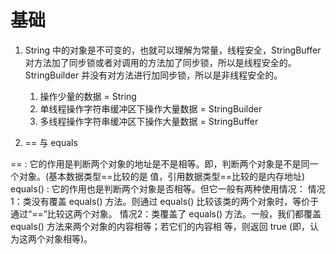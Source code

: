 # 基础

1. String 中的对象是不可变的，也就可以理解为常量，线程安全，StringBuffer 对方法加了同步锁或者对调用的方法加了同步锁，所以是线程安全的。StringBuilder 并没有对方法进行加同步锁，所以是非线程安全的。
   1. 操作少量的数据 = String
   2. 单线程操作字符串缓冲区下操作大量数据 = StringBuilder
   3. 多线程操作字符串缓冲区下操作大量数据 = StringBuffer

2.  == 与 equals

== : 它的作用是判断两个对象的地址是不是相等。即，判断两个对象是不是同一个对象。(基本数据类型==比较的是
值，引用数据类型==比较的是内存地址)
equals() : 它的作用也是判断两个对象是否相等。但它一般有两种使用情况：
情况1：类没有覆盖 equals() 方法。则通过 equals() 比较该类的两个对象时，等价于通过“==”比较这两个对象。
情况2：类覆盖了 equals() 方法。一般，我们都覆盖 equals() 方法来两个对象的内容相等；若它们的内容相
等，则返回 true (即，认为这两个对象相等)。

